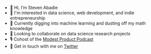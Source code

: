 - 👋 Hi, I’m Steven Abadie
- 👀 I'm interested in data science, web development, and indie entrepreneurship
- 🌱 Currently digging into machine learning and dusting off my math knowledge
- 🤝 Looking to collaborate on data science research projects
- 🎙️ Cohost of the [Modest Product Podcast](https://modprodpod.com)
- 💬 Get in touch with me on [Twitter](https://twitter.com/stabadie)

<!---
stevenabadie/stevenabadie is a ✨ special ✨ repository because its `README.md` (this file) appears on your GitHub profile.
You can click the Preview link to take a look at your changes.
--->
